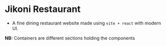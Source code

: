 # Jikoni Restaurant
- A fine dining restaurant website made using ``vite + react`` with modern UI.

**NB:** Containers are different sections holding the components